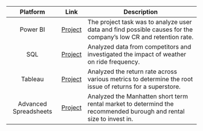 | Platform | Link | Description |
| :-----------: | ----------- |----------- |
| Power BI | [Project](https://github.com/zarina-perez/TripleTen_projects/tree/main/02-EDA_project)| The project task was to analyze user data and find possible causes for the company’s low CR and retention rate. |
| SQL | [Project](https://docs.google.com/presentation/d/1BciNOqU3aXqZdRVbXw6ryPwPweVMZ5vcYsLPjEz6SrQ/edit?usp=sharing) | Analyzed data from competitors and investigated the impact of weather on ride frequency.|
| Tableau | [Project](https://public.tableau.com/views/Sprint5Project_17016650404270/Story?:language=en-US&:display_count=n&:origin=viz_share_link) | Analyzed the return rate across various metrics to determine the root issue of returns for a superstore. |
| Advanced Spreadsheets | [Project](https://docs.google.com/spreadsheets/d/1LBF0hRRM6k_crLeQWvRiEHYI_5IllLU_KIAolpOOJxA/edit?usp=sharing) | Analyzed the Manhatten short term rental market to determind the recommended burough and rental size to invest in. |
